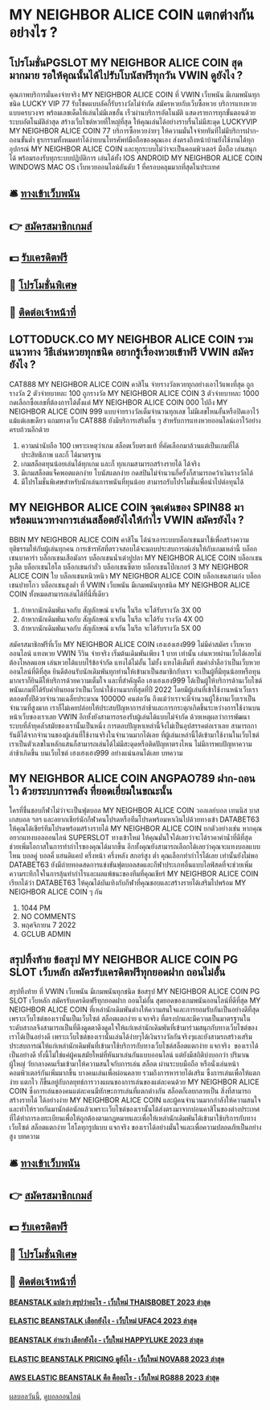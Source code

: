 # MY NEIGHBOR ALICE COIN แตกต่างกันอย่างไร ?
## โปรโมชั่นPGSLOT MY NEIGHBOR ALICE COIN สุดมากมาย รอให้คุณนั้นได้ไปรับโบนัสฟรีทุกวัน VWIN ดูยังไง ?
คุณภาพบริการมั่นคงจ่ายจริง MY NEIGHBOR ALICE COIN ที่ VWIN เว็บพนัน มีเกมพนันทุกชนิด LUCKY VIP 77 รับโชคแบบลัคกี้รับรางวัลไม่จำกัด สมัครหวยกับเว็บซื้อหวย บริการแทงหวยแบบครบวงจร พร้อมเลขเด็ดให้เล่นไม่มีเลขอั้น เร็วผ่านบริการอัตโนมัติ แสดงรายการทุกขั้นตอนด้วยระบบอัตโนมัติล่าสุด สร้างเว็บไซต์หวยที่ใหญ่ที่สุด ให้คุณเล่นได้อย่างราบรื่นไม่มีสะดุด LUCKYVIP MY NEIGHBOR ALICE COIN 77 บริการซื้อหวยง่ายๆ ให้ความมั่นใจจ่ายทันทีไม่มีบริการฝาก-ถอนขั้นต่ำ ธุรกรรมทั้งหมดทำได้ง่ายบนโทรศัพท์มือถือของคุณเอง ส่งตรงถึงหน้าบ้านยังใช้งานได้ทุกอุปกรณ์ MY NEIGHBOR ALICE COIN และทุกระบบไม่ว่าจะเป็นคอมพิวเตอร์ มือถือ เล่นสนุกได้ พร้อมรองรับทุกระบบปฏิบัติการ เล่นได้ทั้ง IOS ANDROID MY NEIGHBOR ALICE COIN WINDOWS MAC OS เว็บหวยออนไลน์อันดับ 1 ที่ครอบคลุมมากที่สุดในประเทศ

## 🛎 [ทางเข้าเว็บพนัน](https://bit.ly/3SdLNi2)
## 👉 [สมัครสมาชิกเกมส์](https://bit.ly/3SdLNi2)
## 💵 [รับเครดิตฟรี](https://bit.ly/3dyRKHj)
## 👑 [โปรโมชั่นพิเศษ](https://bit.ly/3dyRKHj)
## 📱 [ติดต่อเจ้าหน้าที่](https://bit.ly/3dyRKHj)

## LOTTODUCK.CO MY NEIGHBOR ALICE COIN รวมแนวทาง วิธีเล่นหวยทุกชนิด อยากรู้เรื่องหวยเข้าฟรี VWIN สมัครยังไง ?
CAT888 MY NEIGHBOR ALICE COIN คาสิโน จ่ายรางวัลหวยทุกอย่างเอาไว้แพงที่สุด ถูกรางวัล 2 ตัวจ่ายบาทละ 100 ถูกรางวัล MY NEIGHBOR ALICE COIN 3 ตัวจ่ายบาทละ 1000 กดเลือกซื้อเลขที่ต้องการได้ตั้งแต่ MY NEIGHBOR ALICE COIN 000 ไปถึง MY NEIGHBOR ALICE COIN 999 แบบจ่ายรางวัลเต็มจำนวนทุกเลข ไม่มีเลขไหนอั้นหรือปิดเอาไว้แม้แต่เลขเดียว แถมทางเว็บ CAT888 ยังมีบริการเสริมอื่น ๆ สำหรับการแทงหวยออนไลน์เอาไว้อย่างครบถ้วนอีกด้วย
1. ความน่านับถือ 100 เพราะเหตุว่าเกม สล็อตเว็บตรงแท้ ที่คัดเลือกมาล้วนแต่เป็นเกมที่ได้ประสิทธิภาพ และก็ ได้มาตรฐาน
2. เกมสล็อตทุนน้อยเล่นได้ทุกเกม และก็ ทุกเกมสามารถสร้างรายได้ ได้จริง
3. มีเกมสล็อตแจ็คพอตแตกง่าย โบนัสแตกง่าย กดสปินไม่จำนวนกี่ครั้งก็สามารถคว้าเงินรางวัลได้
4. มีโปรโมชั่นพิเศษสำหรับนักเล่นการพนันที่ทุนน้อย สามารถรับโปรโมชั่นเพื่อนำไปต่อทุนได้

## MY NEIGHBOR ALICE COIN จุดเด่นของ SPIN88 มาพร้อมแนวทางการเล่นสล็อตยังไงให้กำไร VWIN สมัครยังไง ?
BBIN MY NEIGHBOR ALICE COIN คาสิโน ได้นำเอาระบบบล็อกเชนมาใช้เพื่อสร้างความยุติธรรมให้กับผู้เล่นทุกคน การเข้ารหัสที่ตรวจสอบได้จะมอบประสบการณ์เล่นให้กับเกมเหล่านี้ บล็อกเชนบาคาร่า บล็อกเชนเสือมังกร บล็อกเชนน้ำเต๋าปูปลา MY NEIGHBOR ALICE COIN บล็อกเชนรูเล็ต บล็อกเชนไฮโล บล็อกเชนกำถั่ว บล็อกเชนซีตาย บล็อกเชนโป๊กเกอร์ 3 MY NEIGHBOR ALICE COIN ใบ บล็อกเชนหนิวหนิว MY NEIGHBOR ALICE COIN บล็อกเชนสามก๋ง บล็อกเชนปายโกว บล็อกเชนสูงต่ำ ที่ VWIN เว็บพนัน มีเกมพนันทุกชนิด MY NEIGHBOR ALICE COIN ทั้งหมดสามารถเล่นได้ที่นี่ที่เดียว
1. ถ้าหากนักเดิมพันเจอกับ สัญลักษณ์ แจกัน ในรีล จะได้รับรางวัล 3X 00
2. ถ้าหากนักเดิมพันเจอกับ สัญลักษณ์ แจกัน ในรีล จะได้รับ รางวัล 4X 00
3. ถ้าหากนักเดิมพันเจอกับ สัญลักษณ์ แจกัน ในรีล จะได้รับรางวัล 5X 00

สมัครสมาชิกฟรีที่เว็บ MY NEIGHBOR ALICE COIN เฮงเฮงเฮง999 ไม่มีค่าสมัคร เว็บหวยออนไลน์ แทงหวย VWIN วีวิน จ่ายจริง เริ่มต้นเดิมพันเพียง 1 บาท เท่านั้น เล่นหวยผ่านเว็บได้เลยไม่ต้องโหลดแอพ เล่นหวยได้แบบไร้ข้อจำกัด แทงได้ไม่อั้น ไม่ยั้ง แทงได้เต็มที่ สมคำล่ำลือว่าเป็นเว็บหวยออนไลน์ที่ดีที่สุด ยินดีต้อนรับนักเดิมพันทุกท่านให้เข้ามาเป็นสมาชิกกับเรา จะเป็นผู้ที่มีทุนน้อยหรือทุนมากเราก็ยินดีให้บริการด้วยความเต็มใจ และที่สำคัญคือ เฮงเฮงเฮง999 ได้เป็นผู้ให้บริการด้านเว็บไซต์พนันเกมที่ได้รับคำยินยอมว่าเป็นเว็บน่าใช้งานมากที่สุดที่ปี 2022 โดยมีผู้เล่นที่เข้าใช้งานหน้าเว็บเราตลอดทั้งปีด้วยจำนวนเฉลี่ยประมาณ 100000 คนต่อวัน ถึงแม้ว่าเราจะมีจำนวนผู้ใช้งานเว็บเราเป็นจำนวนที่สูงมาก เราก็ไม่เคยปล่อยให้ประสบปัญหาการล่าช้าและการกระตุกเกิดขึ้นระหว่างการใช้งานบนหน้าเว็บของเราเลย VWIN อีกทั้งยังสามารถรองรับผู้เล่นได้แบบไม่จำกัด ด้วยเหตุผลว่าการพัฒนาระบบที่ล้ำยุคล้ำสมัยของเรานั้นเป็นหนึ่ง การตอบปัญหาเหล่านี้จึงไม่เป็นอุปสรรคต่อเราเลย สามารถการันตีได้จากจำนวนของผู้เล่นที่ใช้งานจริงในจำนวนมากได้เลย ที่ผู้เล่นเหล่านี้ได้เข้ามาใช้งานในเว็บไซต์เราเป็นตัวเลขในหลักแสนก็สามารถเล่นได้ไม่มีสะดุดหรือติดปัญหาตรงไหน ไม่มีการพบปัญหาความล่าช้าเกิดขึ้น บนเว็บไซต์ เฮงเฮงเฮง999 อย่างแน่นอนได้เลย
บทความ

## MY NEIGHBOR ALICE COIN ANGPAO789 ฝาก-ถอนไว ด้วยระบบการคลัง ที่ยอดเยี่ยมในขณะนั้น
ใครที่ชื่นชอบกีฬาไม่ว่าจะเป็นฟุตบอล MY NEIGHBOR ALICE COIN วอลเลย์บอล เทนนิส บาสเกสบอล ฯลฯ และอยากเชียร์นักกีฬาคนโปรดหรือทีมโปรดพร้อมหาเงินไปด้วยทางเข้า DATABET63 ให้คุณได้เชียร์ทีมโปรดพร้อมสร้างรายได้ MY NEIGHBOR ALICE COIN ยกตัวอย่างเช่น หากคุณอยากแทงบอลออนไลน์ SUPERSLOT ทางเข้าใหม่ ให้คุณมั่นใจได้เลยว่าจะได้ราคาค่าน้ำที่ดีที่สุด ช่วยเพิ่มโอกาสในการทำกำไรของคุณได้มากขึ้น อีกทั้งคุณยังสามารถเลือกได้เลยว่าคุณจะแทงบอลแบบไหน บอลคู่ บอลคี่ แฮนดิแคป ครึ่งหน้า ครึ่งหลัง สกอร์สูง ต่ำ คุณเลือกทำกำไรได้เลย
เท่านั้นยังไม่พอ DATABET63 ยังมีถ่ายทอดสดการแข่งขันฟุตบอลสดและกีฬาประเภทอื่นแบบไลฟ์สดที่จะช่วยเพิ่มความระทึกใจในการลุ้นทำกำไรและผลแพ้ชนะของทีมที่คุณเชียร์ MY NEIGHBOR ALICE COIN เรียกได้ว่า DATABET63 ให้คุณได้บันเทิงกับกีฬาที่คุณชอบและสร้างรายได้เสริมไปพร้อม MY NEIGHBOR ALICE COIN ๆ กัน
1. 1044 PM
2. NO COMMENTS
3. พฤศจิกายน 7 2022
4. GCLUB ADMIN

## สรุปทิ้งท้าย ข้อสรุป MY NEIGHBOR ALICE COIN PG SLOT เว็บหลัก สมัครรับเครดิตฟรีทุกยอดฝาก ถอนไม่อั้น
สรุปทิ้งท้าย ที่ VWIN เว็บพนัน มีเกมพนันทุกชนิด ข้อสรุป MY NEIGHBOR ALICE COIN PG SLOT เว็บหลัก สมัครรับเครดิตฟรีทุกยอดฝาก ถอนไม่อั้น สุดยอดของเกมพนันออนไลน์ที่ดีที่สุด MY NEIGHBOR ALICE COIN ที่เหล่านักเดิมพันต่างให้ความสนใจและการยอมรับกันเป็นอย่างดีที่สุด เพราะเว็บไซต์ของเรานั้นเป็นเว็บไซต์ สล็อตแตกง่าย แจกจริง ที่ตรงปกและมีความเป็นมาตรฐานในระดับสากลจึงสามารถเป็นที่ดึงดูดตาดึงดูดใจให้แก่เหล่านักเดิมพันที่เข้ามาร่วมสนุกกับทางเว็บไซต์ของเราได้เป็นอย่างดี เพราะเว็บไซต์ของเรานั้นเล่นได้ง่ายๆได้เงินรางวัลกันจริงๆและยังสามรถสร้างเสริมประสบการณ์ให้แก่เหล่านักเดิมพันที่เข้ามาใช้บริการกับทางเว็บไซต์สล็อตแตกง่าย แจกจริง  ของเราได้เป็นอย่างดี ทั้งนี้ไม่ใช่แค่ผู้คนสมัยใหม่ที่หันมาเล่นกันแบบออนไลน์ แต่ยังมีสถิติบ่งบอกว่า ปริมาณผู้ใหญ่ วัยกลางคนเริ่มเข้ามาให้ความสนใจกับการเล่น สล็อต ผ่านระบบมือถือ หรือนั่งเล่นหน้าคอมพิวเตอร์กันเพิ่มมากขึ้น บางคนเล่นเพื่อผ่อนคลาย รวมถึงการหารายได้เสริม ซึ้งการเล่นเพื่อให้แตกง่าย แตกไว ก็ขึ้นอยู่กับกลยุทธ์การวางแผนของการเล่นของแต่ละคนด้วย MY NEIGHBOR ALICE COIN ซึ่งการเล่นของคนแต่ละคนมีทักษะการเล่นที่แตกต่างกัน สล็อตก็เลยกลายเป็น สิ่งที่สามารถสร้างรายได้ ได้อย่างง่าย MY NEIGHBOR ALICE COIN และผู้คนจำนวนมากกำลังให้ความสนใจ และทำให้รวยกันมานักต่อนักแล้วเพราะเว็บไซต์ของเรานั้นได้ส่งตรงมาจากบ่อนคาสิโนของต่างประเทศที่ได้ทำการลงทะเบียนเพื่อให้ถูกต้องตามกฎหมายและเพื่อให้เหล่านักเดิมพันได้เข้ามาใช้บริการกับทางเว็บไซต์ สล็อตแตกง่าย ไฮโลทุกรูปแบบ แจกจริง ของเราได้อย่างมั่นใจและเพื่อความปลอดภัยเป็นอย่างสูง
บทความ

## 🛎 [ทางเข้าเว็บพนัน](https://bit.ly/3SdLNi2)
## 👉 [สมัครสมาชิกเกมส์](https://bit.ly/3SdLNi2)
## 💵 [รับเครดิตฟรี](https://bit.ly/3dyRKHj)
## 👑 [โปรโมชั่นพิเศษ](https://bit.ly/3dyRKHj)
## 📱 [ติดต่อเจ้าหน้าที่](https://bit.ly/3dyRKHj)

#### [BEANSTALK แปลว่า สรุปว่าอะไร - เว็บใหม่ THAISBOBET 2023 ล่าสุด](https://atom.io/themes/beanstalk%20แปลว่า%20สรุปว่าอะไร%20-%20เว็บใหม่%20thaisbobet%202023%20ล่าสุด)
#### [ELASTIC BEANSTALK เลือกยังไง - เว็บใหม่ UFAC4 2023 ล่าสุด](https://atom.io/themes/elastic%20beanstalk%20เลือกยังไง%20-%20เว็บใหม่%20ufac4%202023%20ล่าสุด)
#### [BEANSTALK อ่านว่า เลือกยังไง - เว็บใหม่ HAPPYLUKE 2023 ล่าสุด](https://atom.io/themes/beanstalk%20อ่านว่า%20เลือกยังไง%20-%20เว็บใหม่%20happyluke%202023%20ล่าสุด)
#### [ELASTIC BEANSTALK PRICING ดูยังไง - เว็บใหม่ NOVA88 2023 ล่าสุด](https://atom.io/themes/elastic%20beanstalk%20pricing%20ดูยังไง%20-%20เว็บใหม่%20nova88%202023%20ล่าสุด)
#### [AWS ELASTIC BEANSTALK คือ คืออะไร - เว็บใหม่ RG888 2023 ล่าสุด](https://atom.io/themes/aws%20elastic%20beanstalk%20คือ%20คืออะไร%20-%20เว็บใหม่%20rg888%202023%20ล่าสุด)

[ผลบอลวันนี้](https://siamsport.tv "ผลบอลวันนี้"), [ดูบอลออนไลน์](https://siamsport.tv/ดูบอลสด "ดูบอลออนไลน์")